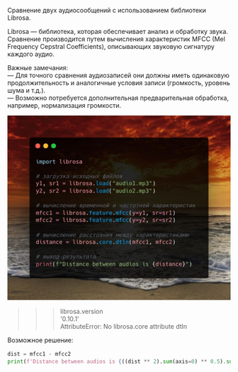 Сравнение двух аудиосообщений с использованием библиотеки Librosa.  

Librosa — библиотека, которая обеспечивает анализ и обработку звука. Сравнение производится путем вычисления характеристик MFCC (Mel Frequency Cepstral Coefficients), описывающих звуковую сигнатуру каждого аудио.  

Важные замечания:  
— Для точного сравнения аудиозаписей они должны иметь одинаковую продолжительность и аналогичные условия записи (громкость, уровень шума и т.д.).  
— Возможно потребуется дополнительная предварительная обработка, например, нормализация громкости.  

![](https://raw.githubusercontent.com/unton3ton/audiowmark/master/AudioAnal/photo_2023-06-21_10-22-16.jpg)


>>> librosa.version  
>>> '0.10.1'  
>>> AttributeError: No librosa.core attribute dtln  

Возможное решение:
``` python
dist = mfcc1 - mfcc2
print(f'Distance between audios is {((dist ** 2).sum(axis=0) ** 0.5).sum()}')
```

